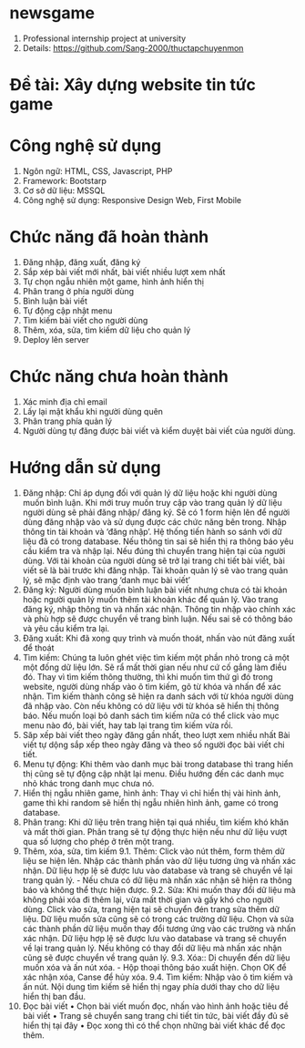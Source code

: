 # newsgame
  1. Professional internship project at university
  2. Details: https://github.com/Sang-2000/thuctapchuyenmon

# Đề tài: Xây dựng website tin tức game

# Công nghệ sử dụng
  1. Ngôn ngữ: HTML, CSS, Javascript, PHP
  2. Framework: Bootstarp
  3. Cơ sở dữ liệu: MSSQL
  4. Công nghệ sử dụng: Responsive Design Web, First Mobile

# Chức năng đã hoàn thành
  1. Đăng nhập, đăng xuất, đăng ký
  2. Sắp xép bài viết mới nhất, bài viết nhiều lượt xem nhất
  3. Tự chọn ngẫu nhiên một game, hình ảnh hiển thị
  4. Phân trang ở phía người dùng
  5. Bình luận bài viết
  6. Tự động cập nhật menu
  7. Tìm kiếm bài viết cho người dùng
  8. Thêm, xóa, sửa, tìm kiếm dữ liệu cho quản lý
  9. Deploy lên server

# Chức năng chưa hoàn thành
  1. Xác minh địa chỉ email
  2. Lấy lại mật khẩu khi người dùng quên
  3. Phân trang phía quản lý
  4. Người dùng tự đăng được bài viết và kiểm duyệt bài viết của người dùng.

# Hướng dẫn sử dụng
  1. Đăng nhập: Chỉ áp dụng đối với quản lý dữ liệu hoặc khi người dùng muốn bình luận. Khi mới truy muốn truy cập vào trang quản lý dữ liệu người dùng sẽ phải đăng nhập/ đăng ký. Sẽ có 1 form hiện lên để người dùng đăng nhập vào và sử dụng được các chức năng bên trong. Nhập thông tin tài khoản và ‘đăng nhập’. Hệ thống tiến hành so sánh với dữ liệu đã có trong database. Nếu thông tin sai sẽ hiển thị ra thông báo yêu cầu kiểm tra và nhập lại. Nếu đúng thì chuyển trang hiện tại của người dùng. Với tài khoản của người dùng sẽ trở lại trang chi tiết bài viết, bài viết sẽ là bài trước khi đăng nhập. Tài khoản quản lý sẽ vào trang quản lý, sẽ mặc định vào trang ‘danh mục bài viết’
  2. Đăng ký: Người dùng muốn bình luận bài viết nhưng chưa có tài khoản hoặc người quản lý muốn thêm tài khoản khác để quản lý. Vào trang đăng ký, nhập thông tin và nhấn xác nhận. Thông tin nhập vào chính xác và phù hợp sẽ được chuyển về trang bình luận. Nếu sai sẽ có thông báo và yêu cầu kiểm tra lại.
  3. Đăng xuất: Khi đã xong quy trình và muốn thoát, nhấn vào nút đăng xuất để thoát
  4. Tìm kiếm: Chúng ta luôn ghét việc tìm kiếm một phần nhỏ trong cả một một đống dữ liệu lớn. Sẽ rẩ mất thời gian nếu như cứ cố gắng làm điều đó. Thay vì tìm kiếm thông thường, thì khi muốn tìm thứ gì đó trong website, người dùng nhấp vào ô tìm kiếm, gõ từ khóa và nhấn để xác nhận. Tìm kiếm thành công sẽ hiện ra danh sách với từ khóa người dùng đã nhập vào. Còn nếu không có dữ liệu với từ khóa sẽ hiển thị thông báo. Nếu muốn loại bỏ danh sách tìm kiếm nữa có thể click vào mục menu nào đó, bài viết, hay tab lại trang tìm kiếm vừa rồi.
  5. Săp xếp bài viết theo ngày đăng gần nhất, theo lượt xem nhiều nhất Bài viết tự dộng sắp xếp theo ngày đăng và theo số người đọc bài viết chi tiết.
  6. Menu tự động: Khi thêm vào danh mục bài trong database thì trang hiển thị cũng sẽ tự động cập nhật lại menu. Điều hướng đến các danh mục nhỏ khác trong danh mục chưa nó.
  7. Hiển thị ngẫu nhiên game, hình ảnh: Thay vì chỉ hiển thị vài hình ảnh, game thì khi random sẽ hiển thị ngẫu nhiên hình ảnh, game có trong database.
  8. Phân trang: Khi dữ liệu trên trang hiện tại quá nhiều, tìm kiếm khó khăn và mất thời gian. Phân trang sẽ tự động thực hiện nếu như dữ liệu vượt qua số lượng cho phép ở trên một trang.
  9. Thêm, xóa, sửa, tìm kiếm
     9.1. Thêm: Click vào nút thêm, form thêm dữ liệu se hiện lên. Nhập các thành phần vào dữ liệu tương ứng và nhấn xác nhận. Dữ liệu hợp lệ sẽ được lưu vào database và trang sẽ chuyển về lại trang quản lý. - Nếu chưa có dữ liệu mà nhấn xác nhận sẽ hiện ra thông báo và không thể thực hiện được.
     9.2. Sửa: Khi muốn thay đổi dữ liệu mà không phải xóa đi thêm lại, vừa mất thời gian và gấy khó cho người dùng. Click vào sửa, trang hiện tại sẽ chuyển đén trang sửa thêm dữ liệu. Dữ liệu muốn sửa cũng sẽ có trong các trường dữ liệu. Chọn và sửa các thành phần dữ liệu muốn thay đổi tương ứng vào các trường và nhấn xác nhận. Dữ liệu hợp lệ sẽ được lưu vào database và trang sẽ chuyển về lại trang quản lý. Nếu không có thay đổi dữ liệu mà nhấn xác nhận cũng sẽ được chuyển về trang quản lý.
     9.3. Xóa:: Di chuyển đến dữ liệu muốn xóa và ấn nút xóa. - Hộp thoại thông báo xuất hiện. Chọn OK để xác nhận xóa, Canse để hủy xóa.
     9.4. Tìm kiếm: Nhập vào ô tìm kiếm và ấn nút. Nội dung tìm kiếm sẽ hiển thị ngay phía dưới thay cho dữ liệu hiển thị ban đầu.
  10. Đọc bài viết • Chọn bài viết muốn đọc, nhấn vào hình ảnh hoặc tiêu đề bài viết • Trang sẽ chuyển sang trang chi tiết tin tức, bài viết đầy đủ sẽ hiển thị tại đây • Đọc xong thì có thể chọn những bài viết khác để đọc thêm.


